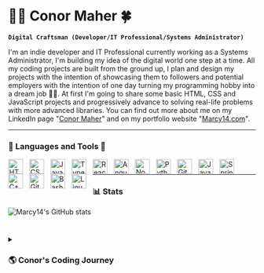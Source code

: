 # 🏄‍♂️ Conor Maher 🍀

**`Digital Craftsman (Developer/IT Professional/Systems Administrator)`**

I'm an indie developer and IT Professional currently working as a Systems Administrator, I'm building my idea of the digital world one step at a time. All my coding projects are built from the ground up, I plan and design my projects with the intention of showcasing them to followers and potential employers with the intention of one day turning my programming hobby into a dream job 💁💭. At first I'm going to share some basic HTML, CSS and JavaScript projects and progressively advance to solving real-life problems with more advanced libraries. You can find out more about me on my LinkedIn page "[Conor Maher][LinkedIn]" and on my portfolio website "[Marcy14.com]". 

---

### 🔧 Languages and Tools 🔨 
<img align="left" alt="HTML" width="30px" style="padding-right:10px;" src="https://cdn.jsdelivr.net/gh/devicons/devicon/icons/html5/html5-plain.svg" />
<img align="left" alt="CSS" width="30px" style="padding-right:10px;" src="https://cdn.jsdelivr.net/gh/devicons/devicon/icons/css3/css3-plain.svg" />
<img align="left" alt="JavaScript" width="30px" style="padding-right:10px;" src="https://cdn.jsdelivr.net/gh/devicons/devicon/icons/javascript/javascript-plain.svg" />
<img align="left" alt="TypeScript" width="30px" style="padding-right:10px;" src="https://cdn.jsdelivr.net/gh/devicons/devicon/icons/typescript/typescript-plain.svg" />
<img align="left" alt="React" width="30px" style="padding-right:10px;" src="https://cdn.jsdelivr.net/gh/devicons/devicon/icons/react/react-original.svg" />
<img align="left" alt="Angular" width="30px" style="padding-right:10px;" src="https://cdn.jsdelivr.net/gh/devicons/devicon/icons/angularjs/angularjs-plain.svg" />
<img align="left" alt="NodeJS" width="30px" style="padding-right:10px;" src="https://cdn.jsdelivr.net/gh/devicons/devicon/icons/nodejs/nodejs-original.svg" />
<img align="left" alt="Python" width="30px" style="padding-right:10px;" src="https://cdn.jsdelivr.net/gh/devicons/devicon/icons/python/python-plain.svg" />
<img align="left" alt="Git" width="30px" style="padding-right:10px;" src="https://cdn.jsdelivr.net/gh/devicons/devicon/icons/git/git-original.svg" />
<img align="left" alt="Java" width="30px" style="padding-right:10px;" src="https://cdn.jsdelivr.net/gh/devicons/devicon/icons/java/java-original.svg"/>
<img align="left" alt="Spring" width="30px" style="padding-right:10px;" src="https://cdn.jsdelivr.net/gh/devicons/devicon/icons/spring/spring-original.svg" />
<img align="left" alt="C++" width="30px" style="padding-right:10px;" src="https://cdn.jsdelivr.net/gh/devicons/devicon/icons/cplusplus/cplusplus-line.svg" />
<img align="left" alt="GitHub" width="30px" style="padding-right:10px;" src="https://cdn.jsdelivr.net/gh/devicons/devicon/icons/github/github-original.svg" />
<img align="left" alt="Bash" width="30px" style="padding-right:10px;" src="https://cdn.jsdelivr.net/gh/devicons/devicon/icons/bash/bash-original.svg" />
<img align="left" alt="Linux" width="30px" style="padding-right:10px;" src="https://cdn.jsdelivr.net/gh/devicons/devicon/icons/linux/linux-original.svg" />
<br />

---

### 📊 Stats

![Marcy14's GitHub stats](https://github-readme-stats.vercel.app/api?username=Marcy14&show_icons=true&theme=gruvbox)

#
<details>
 <summary><h3>🌎 Conor's Coding Journey</h3></summary>
I started my coding journey in my college dorm as an Engineering Student in 2014 when I asked a friend of mine to show me an application he was building. He showed me how simple it was to build a webpage usig HTML and CSS and before I knew it I was watching Youtube videos from a channel called "The New Boston" and doing online courses from MIT-Open-courseware, CS50, Coursera and Udemy to name a few, after I passed my first year exams in 2015 I realised I spent more time coding than I did in my engineering course so I deferred my course for a year. In 2016 I joined a Computer Science course where I studied C Programming, Web Development Fundamentals (HTML, CSS, JavaScript), Operating Systems, (Windows, Mac, Linux and OS theory), "Maths", "Communications", "microprocessors", "Cryptography" to name a few.
   
In 2018 I left college with no degree and became a Junior IT Support Engineer for an MSP company called Lantech, here I learned a lot about how systems, applications and devices work in a corporate environment. In 2019 I was made a level 1 IT Support Engineer and sent onsite to a client of ours to be their help desk Engineer. I gained invaluable experience here in a very high paced environment and in 2021 I joined another MSP called Infinite Technologies as a Service Desk Analyst, here I learend a lot about virtual environments and cloud technologies such as Microsoft Azure. I was soon sent permanently to a client of ours again to be their permanent onsite Systems Analyst and progressed very quickly. 

In 2022 I received a job offer for an in-house Service Desk Administrator for Allied World Assurance Company, cutting out the middle man (the MSP) meant a higher wage that my company was unwilling to pay and provided better opportunities for groowth so I left on good terms to persue my next chapter. Here I carried out the duties of a Service Desk Engineer and a Sytems Administrator, during the course of my career I had used scripting languages such as python, powershelL, bash, etc for automation and had been exposed to linux systems also, here I built on those skills and also learned about R.

I worked as a Service Desk Administrator until August 2024, when I handed in my notice to move to Heidelberg, Germany as my girlfriend is from there. Although I enjoyed my role as a Service Desk Administrator I remember what got me into the IT field in the first place which was web development, I often build web applications as a hobby in my spare time and find myself doing online courses for various programming languages so I figured why not go all out and try to turn a hobby into a job seeing as I am starting fresh in a new country as it is.

---

[LinkedIn]: https://www.linkedin.com/in/conor-maher-17b896121/
[Marcy14.com]: https://www.marcy14.com
